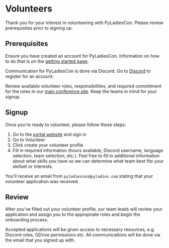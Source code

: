 # Volunteers

Thank you for your interest in volunteering with PyLadiesCon. Please review prerequisites prior to signing up.

## Prerequisites

Ensure you have created an account for PyLadiesCon. Information on how to do that is on the [getting started page](/user/get_started/).

Communication for PyLadiesCon is done via Discord. Go to [Discord](https://discord.com/register) to register for an account.

Review available volunteer roles, responsibilities, and required commitment for the roles in our [main conference site](https://conference.pyladies.com/docs/). Keep the teams in mind for your signup.

## Signup

Once you're ready to volunteer, please follow these steps:

1. Go to the [portal website](https://portal.pyladies.com) and sign in
2. Go to Volunteer
3. Click create your volunteer profile
4. Fill in required information (hours available, Discord username, language selection, team selection, etc.). Feel free to fill in additional information about what skills you have so we can determine what team best fits your skillset or interests.

You'll receive an email from `pyladiescon@pyladies.com` stating that your volunteer application was received.

## Review 

After you've filled out your volunteer profile, our team leads will review your application and assign you to the appropriate roles and begin the onboarding process.

Accepted applications will be given access to necessary resources, e.g. Discord roles, GDrive permissions etc. All communications will be done via the email that you signed up with.




